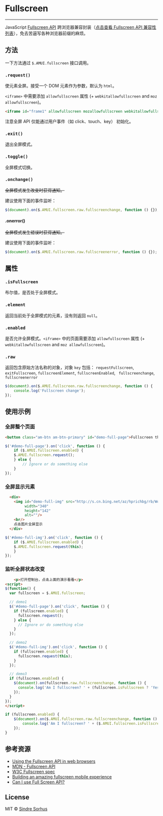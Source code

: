 # Fullscreen
---

JavaScript [Fullscreen API](https://developer.mozilla.org/en/DOM/Using_full-screen_mode) 跨浏览器兼容封装（[点击查看 Fullscreen
API 兼容性列表](http://caniuse.com/fullscreen)），免去苦逼写各种浏览器前缀的麻烦。

## 方法

一下方法通过 `$.AMUI.fullscreen` 接口调用。

### `.request()`

使元素全屏。接受一个 DOM 元素作为参数，默认为 `html`。

`<iframe>` 中需要添加 `allowfullscreen` 属性 (+ `webkitallowfullscreen` and `moz
  allowfullscreen`)。

```html
<iframe id="frame1" allowfullscreen mozallowfullscreen webkitallowfullscreen src="iframeTest.html"></iframe>
```

注意全屏 API 仅能通过用户事件（如 click、touch、key） 初始化。

### `.exit()`

退出全屏模式。

### `.toggle()`

全屏模式切换。

### `.onchange()`

<del>全屏模式发生改变时获得通知。</del>

建议使用下面的事件监听：

```js
$(document).on($.AMUI.fullscreen.raw.fullscreenchange, function () {});
```

#### .onerror()

<del>全屏模式发生错误时获得通知。</del>

建议使用下面的事件监听：

```js
$(document).on($.AMUI.fullscreen.raw.fullscreenerror, function () {});
```


## 属性

### `.isFullscreen`

布尔值，是否处于全屏模式。

### `.element`

返回当前处于全屏模式的元素，没有则返回 `null`。

### `.enabled`

是否允许全屏模式。`<iframe>` 中的页面需要添加 `allowfullscreen` 属性 (+ `webkitallowfullscreen` and `moz
    allowfullscreen`)。

### `.raw`

返回包含原始方法名称的对象，对象 `key` 包括： `requestFullscreen`, `exitFullscreen`, `fullscreenElement`, `fullscreenEnabled`, `
    fullscreenchange`,
    `fullscreenerror`

```js
$(document).on($.AMUI.fullscreen.raw.fullscreenchange, function () {
	console.log('Fullscreen change');
});
```

## 使用示例


### 全屏整个页面

`````html
<button class="am-btn am-btn-primary" id="demo-full-page">Fullscreen the page</button>
`````

```js
$('#demo-full-page').on('click', function () {
	if ($.AMUI.fullscreen.enabled) {
    $.AMUI.fullscreen.request();
	} else {
		// Ignore or do something else
	}
});
```

### 全屏显示元素

`````html
  <div>
    <img id="demo-full-img" src="http://s.cn.bing.net/az/hprichbg/rb/WorkingFarmer_ZH-CN9182210796_1366x768.jpg"
         width="340"
         height="142"
         alt=""/>
    <br/>
    点击图片全屏显示
  </div>
`````

```js
$('#demo-full-img').on('click', function () {
	if ($.AMUI.fullscreen.enabled) {
    $.AMUI.fullscreen.request(this);
	}
});
```

### 监听全屏状态改变

`````html
    <p>打开控制台，点击上面的演示看看</p>
<script>
$(function() {
  var fullscreen = $.AMUI.fullscreen;

  // demo1
  $('#demo-full-page').on('click', function () {
    if (fullscreen.enabled) {
      fullscreen.request();
    } else {
      // Ignore or do something else
    }
  });

  // demo2
  $('#demo-full-img').on('click', function () {
    if (fullscreen.enabled) {
      fullscreen.request(this);
    }
  });

  // demo3
  if (fullscreen.enabled) {
    $(document).on(fullscreen.raw.fullscreenchange, function () {
      console.log('Am I fullscreen? ' + (fullscreen.isFullscreen ? 'Yes' : 'No'));
    });
  }
});
</script>
`````

```js
if (fullscreen.enabled) {
	$(document).on($.AMUI.fullscreen.raw.fullscreenchange, function () {
		console.log('Am I fullscreen? ' + ($.AMUI.fullscreen.isFullscreen ? 'Yes' : 'No'));
	});
}
```

## 参考资源

- [Using the Fullscreen API in web browsers](http://hacks.mozilla.org/2012/01/using-the-fullscreen-api-in-web-browsers/)
- [MDN - Fullscreen API](https://developer.mozilla.org/en/DOM/Using_full-screen_mode)
- [W3C Fullscreen spec](http://dvcs.w3.org/hg/fullscreen/raw-file/tip/Overview.html)
- [Building an amazing fullscreen mobile experience](http://www.html5rocks.com/en/mobile/fullscreen/)
- [Can I use Full Screen API?](http://caniuse.com/fullscreen)

## License

MIT © [Sindre Sorhus](http://sindresorhus.com)
